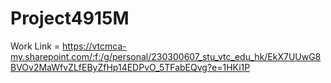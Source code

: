 # Project4915M

Work Link = https://vtcmca-my.sharepoint.com/:f:/g/personal/230300607_stu_vtc_edu_hk/EkX7UUwG8BVOv2MaWfvZLfEByZfHp14EDPvO_5TFabEQvg?e=1HKi1P